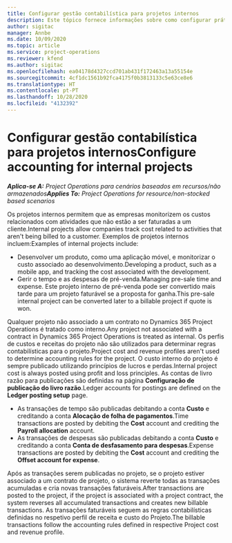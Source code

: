 ```yaml
---
title: Configurar gestão contabilística para projetos internos
description: Este tópico fornece informações sobre como configurar práticas contabilísticas para projetos internos no Project Operations.
author: sigitac
manager: Annbe
ms.date: 10/09/2020
ms.topic: article
ms.service: project-operations
ms.reviewer: kfend
ms.author: sigitac
ms.openlocfilehash: ea04178d4327ccd701ab431f172463a13a55154e
ms.sourcegitcommit: 4cf1dc1561b92fca4175f0b3813133c5e63ce8e6
ms.translationtype: HT
ms.contentlocale: pt-PT
ms.lasthandoff: 10/28/2020
ms.locfileid: "4132392"
---
```

# <a name="configure-accounting-for-internal-projects"></a><span data-ttu-id="7cb5a-103">Configurar gestão contabilística para projetos internos</span><span class="sxs-lookup"><span data-stu-id="7cb5a-103">Configure accounting for internal projects</span></span>

<span data-ttu-id="7cb5a-104">_**Aplica-se A:** Project Operations para cenários baseados em recursos/não armazenados_</span><span class="sxs-lookup"><span data-stu-id="7cb5a-104">_**Applies To:** Project Operations for resource/non-stocked based scenarios_</span></span>

<span data-ttu-id="7cb5a-105">Os projetos internos permitem que as empresas monitorizem os custos relacionados com atividades que não estão a ser faturadas a um cliente.</span><span class="sxs-lookup"><span data-stu-id="7cb5a-105">Internal projects allow companies track cost related to activities that aren't being billed to a customer.</span></span> <span data-ttu-id="7cb5a-106">Exemplos de projetos internos incluem:</span><span class="sxs-lookup"><span data-stu-id="7cb5a-106">Examples of internal projects include:</span></span>

- <span data-ttu-id="7cb5a-107">Desenvolver um produto, como uma aplicação móvel, e monitorizar o custo associado ao desenvolvimento.</span><span class="sxs-lookup"><span data-stu-id="7cb5a-107">Developing a product, such as a mobile app, and tracking the cost associated with the development.</span></span>
- <span data-ttu-id="7cb5a-108">Gerir o tempo e as despesas de pré-venda.</span><span class="sxs-lookup"><span data-stu-id="7cb5a-108">Managing pre-sale time and expense.</span></span> <span data-ttu-id="7cb5a-109">Este projeto interno de pré-venda pode ser convertido mais tarde para um projeto faturável se a proposta for ganha.</span><span class="sxs-lookup"><span data-stu-id="7cb5a-109">This pre-sale internal project can be converted later to a billable project if quote is won.</span></span>

<span data-ttu-id="7cb5a-110">Qualquer projeto não associado a um contrato no Dynamics 365 Project Operations é tratado como interno.</span><span class="sxs-lookup"><span data-stu-id="7cb5a-110">Any project not associated with a contract in Dynamics 365 Project Operations is treated as internal.</span></span> <span data-ttu-id="7cb5a-111">Os perfis de custos e receitas do projeto não são utilizados para determinar regras contabilísticas para o projeto.</span><span class="sxs-lookup"><span data-stu-id="7cb5a-111">Project cost and revenue profiles aren't used to determine accounting rules for the project.</span></span> <span data-ttu-id="7cb5a-112">O custo interno do projeto é sempre publicado utilizando princípios de lucros e perdas.</span><span class="sxs-lookup"><span data-stu-id="7cb5a-112">Internal project cost is always posted using profit and loss principles.</span></span> <span data-ttu-id="7cb5a-113">As contas de livro razão para publicações são definidas na página **Configuração de publicação do livro razão**.</span><span class="sxs-lookup"><span data-stu-id="7cb5a-113">Ledger accounts for postings are defined on the **Ledger posting setup** page.</span></span>

- <span data-ttu-id="7cb5a-114">As transações de tempo são publicadas debitando a conta **Custo** e creditando a conta **Alocação de folha de pagamentos**.</span><span class="sxs-lookup"><span data-stu-id="7cb5a-114">Time transactions are posted by debiting the **Cost** account and crediting the **Payroll allocation** account.</span></span>
- <span data-ttu-id="7cb5a-115">As transações de despesas são publicadas debitando a conta **Custo** e creditando a conta **Conta de desfasamento para despesas**.</span><span class="sxs-lookup"><span data-stu-id="7cb5a-115">Expense transactions are posted by debiting the **Cost** account and crediting the **Offset account for expense**.</span></span>

<span data-ttu-id="7cb5a-116">Após as transações serem publicadas no projeto, se o projeto estiver associado a um contrato de projeto, o sistema reverte todas as transações acumuladas e cria novas transações faturáveis.</span><span class="sxs-lookup"><span data-stu-id="7cb5a-116">After transactions are posted to the project, if the project is associated with a project contract, the system reverses all accumulated transactions and creates new billable transactions.</span></span> <span data-ttu-id="7cb5a-117">As transações faturáveis seguem as regras contabilísticas definidas no respetivo perfil de receita e custo do Projeto.</span><span class="sxs-lookup"><span data-stu-id="7cb5a-117">The billable transactions follow the accounting rules defined in respective Project cost and revenue profile.</span></span>


